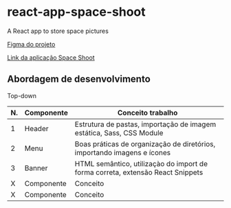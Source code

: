 # react-app-space-shoot
A React app to store space pictures

[Figma do projeto](https://www.figma.com/file/Y1W8HJHKqlUdDFeWi8e4cz/Alura-Space-%7C-React%3A-arquivos-est%C3%A1ticos?node-id=89%3A4)

[Link da aplicação Space Shoot](https://alanserafim-react-spaceshoot.vercel.app/)


## Abordagem de desenvolvimento

Top-down

| N. | Componente | Conceito trabalho |
|--- |--- |---
| 1 | Header | Estrutura de pastas, importação de imagem estática, Sass, CSS Module
| 2 | Menu | Boas práticas de organização de diretórios, importando imagens e ícones
| 3 | Banner | HTML semântico, utilizaçào do import de forma correta, extensão React Snippets
| X | Componente | Conceito
| X | Componente | Conceito

















